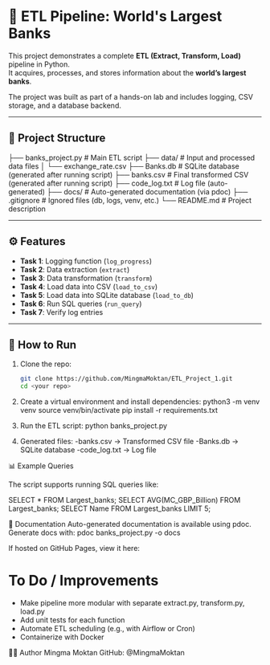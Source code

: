 # 🏦 ETL Pipeline: World's Largest Banks

This project demonstrates a complete **ETL (Extract, Transform, Load)** pipeline in Python.  
It acquires, processes, and stores information about the **world’s largest banks**.  

The project was built as part of a hands-on lab and includes logging, CSV storage, and a database backend.

---

## 📂 Project Structure

├── banks_project.py # Main ETL script
├── data/ # Input and processed data files
│ └── exchange_rate.csv
├── Banks.db # SQLite database (generated after running script)
├── banks.csv # Final transformed CSV (generated after running script)
├── code_log.txt # Log file (auto-generated)
├── docs/ # Auto-generated documentation (via pdoc)
├── .gitignore # Ignored files (db, logs, venv, etc.)
└── README.md # Project description


---

## ⚙️ Features

- **Task 1**: Logging function (`log_progress`)  
- **Task 2**: Data extraction (`extract`)  
- **Task 3**: Data transformation (`transform`)  
- **Task 4**: Load data into CSV (`load_to_csv`)  
- **Task 5**: Load data into SQLite database (`load_to_db`)  
- **Task 6**: Run SQL queries (`run_query`)  
- **Task 7**: Verify log entries  

---

## 🚀 How to Run

1. Clone the repo:
   ```bash
   git clone https://github.com/MingmaMoktan/ETL_Project_1.git
   cd <your repo>

2. Create a virtual environment and install dependencies:
python3 -m venv venv
source venv/bin/activate
pip install -r requirements.txt

3. Run the ETL script:
python banks_project.py

4. Generated files:
-banks.csv → Transformed CSV file
-Banks.db → SQLite database
-code_log.txt → Log file

📊 Example Queries

The script supports running SQL queries like:

SELECT * FROM Largest_banks;
SELECT AVG(MC_GBP_Billion) FROM Largest_banks;
SELECT Name FROM Largest_banks LIMIT 5;


📖 Documentation
Auto-generated documentation is available using pdoc.
Generate docs with:
pdoc banks_project.py -o docs

If hosted on GitHub Pages, view it here:

# To Do / Improvements
- Make pipeline more modular with separate extract.py, transform.py, load.py
- Add unit tests for each function
- Automate ETL scheduling (e.g., with Airflow or Cron)
- Containerize with Docker


👨‍💻 Author
Mingma Moktan
GitHub: @MingmaMoktan
